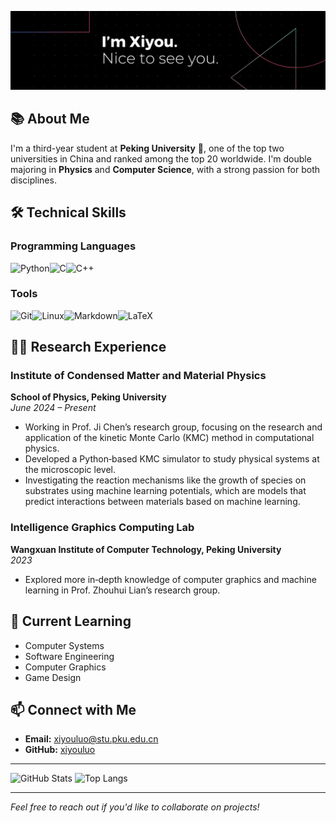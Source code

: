 ![Banner](https://raw.githubusercontent.com/xiyouluo/xiyouluo/main/banner.png)

## 📚 About Me

I'm a third-year student at **Peking University** 🏫, one of the top two universities in China and ranked among the top 20 worldwide. I'm double majoring in **Physics** and **Computer Science**, with a strong passion for both disciplines.

## 🛠️ Technical Skills

### Programming Languages

![Python](https://img.shields.io/badge/-Python-3776AB?logo=python&logoColor=white)![C](https://img.shields.io/badge/-C-A8B9CC?logo=c&logoColor=white)![C++](https://img.shields.io/badge/-C++-00599C?logo=c%2B%2B&logoColor=white)

### Tools

![Git](https://img.shields.io/badge/-Git-F05032?logo=git&logoColor=white)![Linux](https://img.shields.io/badge/-Linux-FCC624?logo=linux&logoColor=black)![Markdown](https://img.shields.io/badge/-Markdown-000000?logo=markdown&logoColor=white)![LaTeX](https://img.shields.io/badge/-LaTeX-008080?logo=latex&logoColor=white)

## 🧑‍🔬 Research Experience

### Institute of Condensed Matter and Material Physics

**School of Physics, Peking University**  
*June 2024 – Present*

- Working in Prof. Ji Chen’s research group, focusing on the research and application of the kinetic Monte Carlo (KMC) method in computational physics.
- Developed a Python‑based KMC simulator to study physical systems at the microscopic level.
- Investigating the reaction mechanisms like the growth of species on substrates using machine learning potentials, which are models that predict interactions between materials based on machine learning.

### Intelligence Graphics Computing Lab

**Wangxuan Institute of Computer Technology, Peking University**  
*2023*

- Explored more in‑depth knowledge of computer graphics and machine learning in Prof. Zhouhui Lian’s research group.

## 🌱 Current Learning

- Computer Systems
- Software Engineering
- Computer Graphics
- Game Design

## 📫 Connect with Me

- **Email:** [xiyouluo@stu.pku.edu.cn](mailto:xiyouluo@stu.pku.edu.cn)
- **GitHub:** [xiyouluo](https://github.com/xiyouluo)

---

![GitHub Stats](https://github-readme-stats.vercel.app/api?username=xiyouluo&show_icons=true&theme=radical)
![Top Langs](https://github-readme-stats.vercel.app/api/top-langs/?username=xiyouluo&layout=compact&theme=radical)

---

*Feel free to reach out if you'd like to collaborate on projects!*
